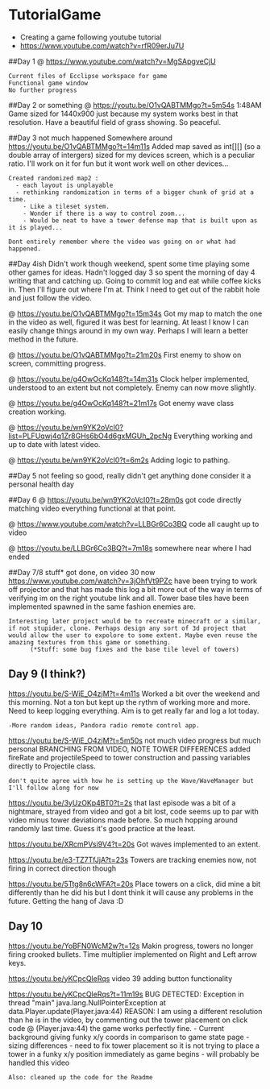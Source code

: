 # TutorialGame
  - Creating a game following youtube tutorial
  - https://www.youtube.com/watch?v=rfR09erJu7U

##Day 1
  @ https://www.youtube.com/watch?v=MgSApgveCjU

    Current files of Ecclipse workspace for game
    Functional game window
    No further progress

##Day 2 or something
  @ https://youtu.be/O1vQABTMMgo?t=5m54s
    1:48AM
    Game sized for 1440x900 just because my system works best in that resolution.
    Have a beautiful field of grass showing. So peaceful.

##Day 3 not much happened
    Somewhere around https://youtu.be/O1vQABTMMgo?t=14m11s
    Added map saved as int[][] (so a double array of intergers)
      sized for my devices screen, which is a peculiar ratio. I'll work on it for fun but it wont work well on other devices...

    Created randomized map2 :
      - each layout is unplayable
      - rethinking randomization in terms of a bigger chunk of grid at a time.
        - Like a tileset system.
        - Wonder if there is a way to control zoom...
        - Would be neat to have a tower defense map that is built upon as it is played...

    Dont entirely remember where the video was going on or what had happened.

##Day 4ish
    Didn't work though weekend, spent some time playing some other games for ideas.
    Hadn't logged day 3 so spent the morning of day 4 writing that and catching up.
    Going to commit log and eat while coffee kicks in. Then I'll figure out where I'm at. Think I need to get out of the rabbit hole and just follow the video.

  @  https://youtu.be/O1vQABTMMgo?t=15m34s
    Got my map to match the one in the video as well, figured it was best for learning. At least I know I can easily change things around in my own way. Perhaps I will learn a better method in the future.

  @ https://youtu.be/O1vQABTMMgo?t=21m20s
    First enemy to show on screen, committing progress.

  @ https://youtu.be/g4OwOcKq148?t=14m31s
    Clock helper implemented, understood to an extent but not completely.
    Enemy can now move slightly.

  @ https://youtu.be/g4OwOcKq148?t=21m17s
    Got enemy wave class creation working.


  @ https://youtu.be/wn9YK2oVcI0?list=PLFUqwj4q1Zr8GHs6bO4d6gxMGUh_2pcNg
    Everything working and up to date with latest video.

  @ https://youtu.be/wn9YK2oVcI0?t=6m2s
    Adding logic to pathing.


##Day 5
    not feeling so good, really didn't get anything done
    consider it a personal health day

##Day 6
  @ https://youtu.be/wn9YK2oVcI0?t=28m0s
    got code directly matching video
    everything functional at that point.

  @ https://www.youtube.com/watch?v=LLBGr6Co3BQ
    code all caught up to video

  @ https://youtu.be/LLBGr6Co3BQ?t=7m18s
    somewhere near where I had ended

##Day 7/8
    stuff* got done, on video 30 now
  https://www.youtube.com/watch?v=3jOhfVt9PZc
    have been trying to work off projector and that has made this log a bit more out of the way in terms of verifying im on the right youtube link and all. Tower base tiles have been implemented spawned in the same fashion enemies are.

    Interesting later project would be to recreate minecraft or a similar, if not stupider, clone. Perhaps design any sort of 3d project that would allow the user to expolore to some extent. Maybe even reuse the amazing textures from this game or something.
          (*Stuff: some bug fixes and the base tile level of towers)

## Day 9 (I think?)
  https://youtu.be/S-WiE_O4zjM?t=4m11s
    Worked a bit over the weekend and this morning. Not a ton but kept up the rythm of working more and more. Need to keep logging everything. Aim is to get really far and log a lot today.

    -More random ideas, Pandora radio remote control app.

  https://youtu.be/S-WiE_O4zjM?t=5m50s
    not much video progress but much personal
    BRANCHING FROM VIDEO, NOTE TOWER DIFFERENCES added fireRate and projectileSpeed to tower construction and passing variables directly to Projectile class.

    don't quite agree with how he is setting up the Wave/WaveManager but I'll follow along for now

  https://youtu.be/3yUzOKp4BT0?t=2s
    that last episode was a bit of a nightmare, strayed from video and got a bit lost, code seems up to par with video minus tower deviations made before. So much hopping around randomly last time. Guess it's good practice at the least.


  https://youtu.be/XRcmPVsi9V4?t=20s
    Got waves implemented to an extent.

  https://youtu.be/e3-TZ7TfJjA?t=23s
    Towers are tracking enemies now, not firing in correct direction though

  https://youtu.be/5Ttg8n6cWFA?t=20s
    Place towers on a click, did mine a bit differently than he did his but I dont think it will cause any problems in the future. Getting the hang of Java :D

## Day 10
  https://youtu.be/YoBFN0WcM2w?t=12s
    Makin progress, towers no longer firing crooked bullets. Time multiplier implemented on Right and Left arrow keys.

  https://youtu.be/yKCpcQleRqs
    video 39 adding button functionality

  https://youtu.be/yKCpcQleRqs?t=11m19s
  BUG DETECTED:
    Exception in thread "main" java.lang.NullPointerException
      at data.Player.update(Player.java:44)
  REASON:
    I am using a different resolution than he is in the video, by commenting out the tower placement on click code @ (Player.java:44) the game works perfectly fine.
      - Current background giving funky x/y coords in comparison to game state page
      - sizing differences
      - need to fix tower placement so it is not trying to place a tower in a funky x/y position immediately as game begins
        - will probably be handled this video

    Also: cleaned up the code for the Readme


